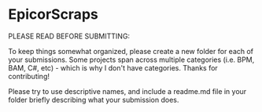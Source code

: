 # EpicorScraps

PLEASE READ BEFORE SUBMITTING:

To keep things somewhat organized, please create a new folder for each of your submissions. Some projects span across multiple categories (i.e. BPM, BAM, C#, etc) - which is why I don't have categories. Thanks for contributing!

Please try to use descriptive names, and include a readme.md file in your folder briefly describing what your submission does.
